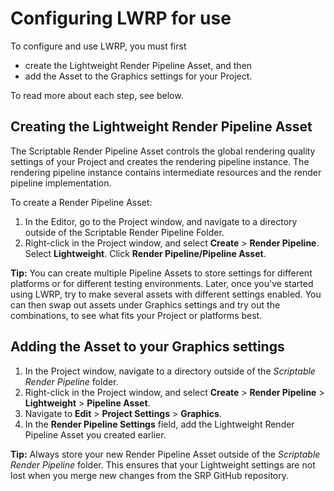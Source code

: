 # Configuring LWRP for use

To configure and use LWRP, you must first 

- create the Lightweight Render Pipeline Asset, and then
- add the Asset to the Graphics settings for your Project.

To read more about each step, see below.

## Creating the Lightweight Render Pipeline Asset

The Scriptable Render Pipeline Asset controls the global rendering quality settings of your Project and creates the rendering pipeline instance. The rendering pipeline instance contains intermediate resources and the render pipeline implementation.

To create a Render Pipeline Asset:

1. In the Editor, go to the Project window, and navigate to a directory outside of the Scriptable Render Pipeline Folder. 
2. Right-click in the Project window, and select __Create__ &gt; __Render Pipeline__. Select __Lightweight__. Click __Render Pipeline/Pipeline Asset__.

**Tip:** You can create multiple Pipeline Assets to store settings for different platforms or for different testing environments. Later, once you've started using LWRP, try to make several assets with different settings enabled. You can then swap out assets under Graphics settings and try out the combinations, to see what fits your Project or platforms best.


## Adding the Asset to your Graphics settings

1. In the Project window, navigate to a directory outside of the _Scriptable Render Pipeline_ folder. 
2. Right-click in the Project window, and select __Create__ > __Render Pipeline__ > __Lightweight__ > __Pipeline Asset__.
3. Navigate to __Edit__ > __Project Settings__ > __Graphics__. 
4. In the __Render Pipeline Settings__ field, add the Lightweight Render Pipeline Asset you created earlier.

**Tip:** Always store your new Render Pipeline Asset outside of the _Scriptable Render Pipeline_ folder. This ensures that your Lightweight settings are not lost when you merge new changes from the SRP GitHub repository.

